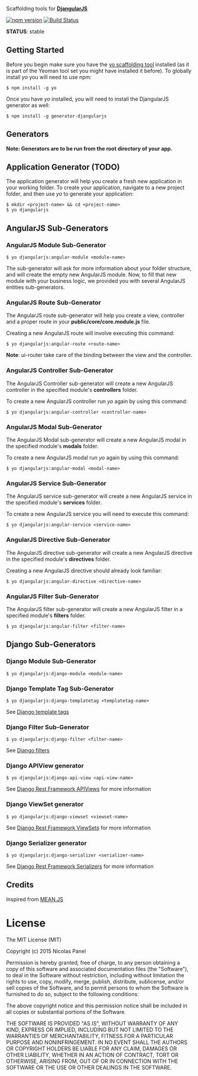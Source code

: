 Scaffolding tools for __[DjangularJS](https://github.com/nicolaspanel/djangularjs)__


[![npm version](https://badge.fury.io/js/generator-djangularjs.svg)](http://badge.fury.io/js/generator-djangularjs) [![Build Status](https://travis-ci.org/nicolaspanel/generator-djangularjs.png)](https://travis-ci.org/nicolaspanel/generator-djangularjs)

__STATUS__: stable


## Getting Started

Before you begin make sure you have the [yo scaffolding tool](http://yeoman.io/generators/) installed (as it is part of the Yeoman tool set you might have installed it before). To globally install *yo* you will need to use npm:


```
$ npm install -g yo
```


Once you have *yo* installed, you will need to install the DjangularJS generator as well:


```
$ npm install -g generator-djangularjs
```


## Generators

**Note: Generators are to be run from the root directory of your app.**


## Application Generator (TODO)

The application generator will help you create a fresh new application in your working folder. To create your application, navigate to a new project folder, and then use *yo* to generate your application:


```
$ mkdir <project-name> && cd <project-name>
$ yo djangularjs
```


## AngularJS Sub-Generators

### AngularJS Module Sub-Generator


```
$ yo djangularjs:angular-module <module-name>
```

The sub-generator will ask for more information about your folder structure, and will create the empty new AngularJS module. Now, to fill that new module with your business logic, we provided you with several AngularJS entities sub-generators.



### AngularJS Route Sub-Generator

The AngularJS route sub-generator will help you create a view, controller and a proper route in your **public/core/core.module.js** file. 

Creating a new AngularJS route will involve executing this command:


```
$ yo djangularjs:angular-route <route-name>
```

__Note__: ui-router take care of the binding between the view and the controller.


### AngularJS Controller Sub-Generator

The AngularJS Controller sub-generator will create a new AngularJS controller in the specified module's **controllers** folder. 

To create a new AngularJS controller run *yo* again by using this command:


```
$ yo djangularjs:angular-controller <controller-name>
```


### AngularJS Modal Sub-Generator

The AngularJS Modal sub-generator will create a new AngularJS modal in the specified module's **modals** folder.
 
 To create a new AngularJS modal run *yo* again by using this command:


```
$ yo djangularjs:angular-modal <modal-name>
```


### AngularJS Service Sub-Generator

The AngularJS service sub-generator will create a new AngularJS service in the specified module's **services** folder. 

To create a new AngularJS service you will need to execute this command:


```
$ yo djangularjs:angular-service <service-name>
```


### AngularJS Directive Sub-Generator

The AngularJS directive sub-generator will create a new AngularJS directive in the specified module's **directives** folder. 

Creating a new AngularJS directive should already look familiar:

```
$ yo djangularjs:angular-directive <directive-name>
```


### AngularJS Filter Sub-Generator

The AngularJS filter sub-generator will create a new AngularJS filter in a specified module's **filters** folder. 

```
$ yo djangularjs:angular-filter <filter-name>
```


## Django Sub-Generators

### Django Module Sub-Generator

```
$ yo djangularjs:django-module <module-name>
```


### Django Template Tag Sub-Generator

```
$ yo djangularjs:django-templatetag <templatetag-name>
```

See [Django template tags](https://docs.djangoproject.com/en/1.8/howto/custom-template-tags/#writing-custom-template-tags)


### Django Filter Sub-Generator

```
$ yo djangularjs:django-filter <filter-name>
```

See [Django filters](https://docs.djangoproject.com/en/1.8/howto/custom-template-tags/#writing-custom-template-filters)


### Django APIView generator

```
$ yo djangularjs:django-api-view <api-view-name>
```

See [Django Rest Framework APIViews](http://www.django-rest-framework.org/api-guide/views/) for more information


### Django ViewSet generator

```
$ yo djangularjs:django-viewset <viewset-name>
```

See [Django Rest Framework ViewSets](http://www.django-rest-framework.org/api-guide/viewsets/) for more information


### Django Serializer generator

```
$ yo djangularjs:django-serializer <serializer-name>
```

See [Django Rest Framework Serializers](http://www.django-rest-framework.org/api-guide/serializers/) for more information
 
 
## Credits

Inspired from [MEAN.JS](http://meanjs.org/)


# License

The MIT License (MIT)

Copyright (c) 2015 Nicolas Panel

Permission is hereby granted, free of charge, to any person obtaining a copy
of this software and associated documentation files (the "Software"), to deal
in the Software without restriction, including without limitation the rights
to use, copy, modify, merge, publish, distribute, sublicense, and/or sell
copies of the Software, and to permit persons to whom the Software is
furnished to do so, subject to the following conditions:

The above copyright notice and this permission notice shall be included in all
copies or substantial portions of the Software.

THE SOFTWARE IS PROVIDED "AS IS", WITHOUT WARRANTY OF ANY KIND, EXPRESS OR
IMPLIED, INCLUDING BUT NOT LIMITED TO THE WARRANTIES OF MERCHANTABILITY,
FITNESS FOR A PARTICULAR PURPOSE AND NONINFRINGEMENT. IN NO EVENT SHALL THE
AUTHORS OR COPYRIGHT HOLDERS BE LIABLE FOR ANY CLAIM, DAMAGES OR OTHER
LIABILITY, WHETHER IN AN ACTION OF CONTRACT, TORT OR OTHERWISE, ARISING FROM,
OUT OF OR IN CONNECTION WITH THE SOFTWARE OR THE USE OR OTHER DEALINGS IN THE
SOFTWARE.

